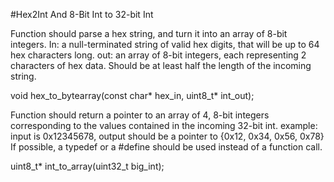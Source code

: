#Hex2Int And 8-Bit Int to 32-bit Int

Function should parse a hex string, and turn it into an array
of 8-bit integers.
In: a null-terminated string of valid hex digits, that will be up
to 64 hex characters long.
out: an array of 8-bit integers, each representing 2 characters of hex
data. Should be at least half the length of the incoming
string.

void hex_to_bytearray(const char* hex_in, uint8_t* int_out);


Function should return a pointer to an array of 4, 8-bit integers
corresponding to the values contained in the incoming 32-bit int.
example: input is 0x12345678, output should be a pointer to {0x12,
0x34, 0x56, 0x78}
If possible, a typedef or a #define should be used instead of a
function call.

uint8_t* int_to_array(uint32_t big_int);

